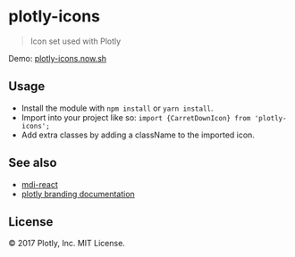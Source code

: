 # plotly-icons

> Icon set used with Plotly

Demo: [plotly-icons.now.sh](https://plotly-icons.now.sh/)

## Usage

* Install the module with `npm install` or `yarn install`.
* Import into your project like so: `import {CarretDownIcon} from
  'plotly-icons';`
* Add extra classes by adding a className to the imported icon.

## See also

* [mdi-react](https://github.com/levrik/mdi-react)
* [plotly branding documentation](https://brand.plot.ly/)

## License

&copy; 2017 Plotly, Inc. MIT License.
